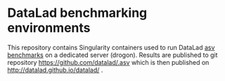 # DataLad benchmarking environments

This repository contains Singularity containers used to run DataLad
[asv](http://github.com/airspeed-velocity/asv/)
[benchmarks](https://github.com/datalad/datalad/tree/master/benchmarks) on a
dedicated server (drogon). Results are published to git repository
https://github.com/datalad/.asv which is then published on
http://datalad.github.io/datalad/ .
